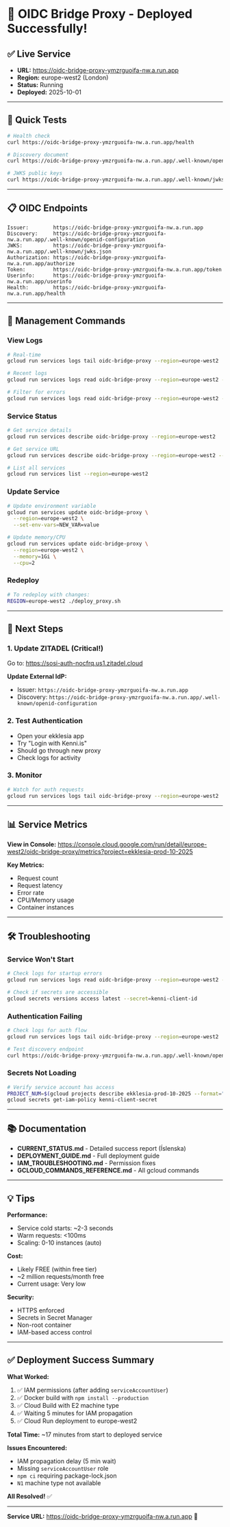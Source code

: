 # 🎉 OIDC Bridge Proxy - Deployed Successfully!

## ✅ Live Service
- **URL:** https://oidc-bridge-proxy-ymzrguoifa-nw.a.run.app
- **Region:** europe-west2 (London)
- **Status:** Running
- **Deployed:** 2025-10-01

---

## 🧪 Quick Tests

```bash
# Health check
curl https://oidc-bridge-proxy-ymzrguoifa-nw.a.run.app/health

# Discovery document
curl https://oidc-bridge-proxy-ymzrguoifa-nw.a.run.app/.well-known/openid-configuration | jq .

# JWKS public keys
curl https://oidc-bridge-proxy-ymzrguoifa-nw.a.run.app/.well-known/jwks.json | jq .
```

---

## 📋 OIDC Endpoints

```
Issuer:        https://oidc-bridge-proxy-ymzrguoifa-nw.a.run.app
Discovery:     https://oidc-bridge-proxy-ymzrguoifa-nw.a.run.app/.well-known/openid-configuration
JWKS:          https://oidc-bridge-proxy-ymzrguoifa-nw.a.run.app/.well-known/jwks.json
Authorization: https://oidc-bridge-proxy-ymzrguoifa-nw.a.run.app/authorize
Token:         https://oidc-bridge-proxy-ymzrguoifa-nw.a.run.app/token
Userinfo:      https://oidc-bridge-proxy-ymzrguoifa-nw.a.run.app/userinfo
Health:        https://oidc-bridge-proxy-ymzrguoifa-nw.a.run.app/health
```

---

## 🔧 Management Commands

### View Logs
```bash
# Real-time
gcloud run services logs tail oidc-bridge-proxy --region=europe-west2

# Recent logs
gcloud run services logs read oidc-bridge-proxy --region=europe-west2 --limit=50

# Filter for errors
gcloud run services logs read oidc-bridge-proxy --region=europe-west2 --limit=100 | grep ERROR
```

### Service Status
```bash
# Get service details
gcloud run services describe oidc-bridge-proxy --region=europe-west2

# Get service URL
gcloud run services describe oidc-bridge-proxy --region=europe-west2 --format='value(status.url)'

# List all services
gcloud run services list --region=europe-west2
```

### Update Service
```bash
# Update environment variable
gcloud run services update oidc-bridge-proxy \
  --region=europe-west2 \
  --set-env-vars=NEW_VAR=value

# Update memory/CPU
gcloud run services update oidc-bridge-proxy \
  --region=europe-west2 \
  --memory=1Gi \
  --cpu=2
```

### Redeploy
```bash
# To redeploy with changes:
REGION=europe-west2 ./deploy_proxy.sh
```

---

## 🔄 Next Steps

### 1. Update ZITADEL (Critical!)
Go to: https://sosi-auth-nocfrq.us1.zitadel.cloud

**Update External IdP:**
- Issuer: `https://oidc-bridge-proxy-ymzrguoifa-nw.a.run.app`
- Discovery: `https://oidc-bridge-proxy-ymzrguoifa-nw.a.run.app/.well-known/openid-configuration`

### 2. Test Authentication
- Open your ekklesia app
- Try "Login with Kenni.is"
- Should go through new proxy
- Check logs for activity

### 3. Monitor
```bash
# Watch for auth requests
gcloud run services logs tail oidc-bridge-proxy --region=europe-west2 | grep "Authorization request"
```

---

## 📊 Service Metrics

**View in Console:**
https://console.cloud.google.com/run/detail/europe-west2/oidc-bridge-proxy/metrics?project=ekklesia-prod-10-2025

**Key Metrics:**
- Request count
- Request latency
- Error rate
- CPU/Memory usage
- Container instances

---

## 🛠️ Troubleshooting

### Service Won't Start
```bash
# Check logs for startup errors
gcloud run services logs read oidc-bridge-proxy --region=europe-west2 --limit=20

# Check if secrets are accessible
gcloud secrets versions access latest --secret=kenni-client-id
```

### Authentication Failing
```bash
# Check logs for auth flow
gcloud run services logs tail oidc-bridge-proxy --region=europe-west2 | grep -E "(Authorization|Token|Userinfo)"

# Test discovery endpoint
curl https://oidc-bridge-proxy-ymzrguoifa-nw.a.run.app/.well-known/openid-configuration
```

### Secrets Not Loading
```bash
# Verify service account has access
PROJECT_NUM=$(gcloud projects describe ekklesia-prod-10-2025 --format="value(projectNumber)")
gcloud secrets get-iam-policy kenni-client-secret
```

---

## 📚 Documentation

- **CURRENT_STATUS.md** - Detailed success report (Íslenska)
- **DEPLOYMENT_GUIDE.md** - Full deployment guide
- **IAM_TROUBLESHOOTING.md** - Permission fixes
- **GCLOUD_COMMANDS_REFERENCE.md** - All gcloud commands

---

## 💡 Tips

**Performance:**
- Service cold starts: ~2-3 seconds
- Warm requests: <100ms
- Scaling: 0-10 instances (auto)

**Cost:**
- Likely FREE (within free tier)
- ~2 million requests/month free
- Current usage: Very low

**Security:**
- HTTPS enforced
- Secrets in Secret Manager
- Non-root container
- IAM-based access control

---

## ✅ Deployment Success Summary

**What Worked:**
1. ✅ IAM permissions (after adding `serviceAccountUser`)
2. ✅ Docker build with `npm install --production`
3. ✅ Cloud Build with E2 machine type
4. ✅ Waiting 5 minutes for IAM propagation
5. ✅ Cloud Run deployment to europe-west2

**Total Time:** ~17 minutes from start to deployed service

**Issues Encountered:**
- IAM propagation delay (5 min wait)
- Missing `serviceAccountUser` role
- `npm ci` requiring package-lock.json
- `N1` machine type not available

**All Resolved!** ✅

---

**Service URL:** https://oidc-bridge-proxy-ymzrguoifa-nw.a.run.app 🚀

